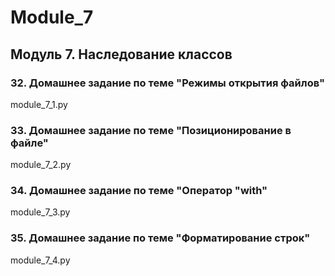# Module_7
## Модуль 7. Наследование классов
### 32. Домашнее задание по теме "Режимы открытия файлов"
module_7_1.py
### 33. Домашнее задание по теме "Позиционирование в файле"
module_7_2.py
### 34. Домашнее задание по теме "Оператор "with"
module_7_3.py
### 35. Домашнее задание по теме "Форматирование строк"
module_7_4.py
